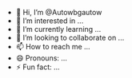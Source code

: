 - 👋 Hi, I’m @Autowbgautow
- 👀 I’m interested in ...
- 🌱 I’m currently learning ...
- 💞️ I’m looking to collaborate on ...
- 📫 How to reach me ...
- 😄 Pronouns: ...
- ⚡ Fun fact: ...

<!---
Autowbgautow/Autowbgautow is a ✨ special ✨ repository because its `README.md` (this file) appears on your GitHub profile.
You can click the Preview link to take a look at your changes.
--->
